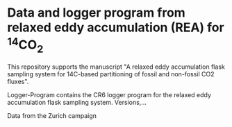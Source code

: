 # Data and logger program from relaxed eddy accumulation (REA) for $^{14}$CO$_2$

This repository supports the manuscript "A relaxed eddy accumulation flask sampling system for 14C-based partitioning of fossil and non-fossil CO2 fluxes". 

Logger-Program contains the CR6 logger program for the relaxed eddy accumulation flask sampling system. Versions,...

Data from the Zurich campaign
